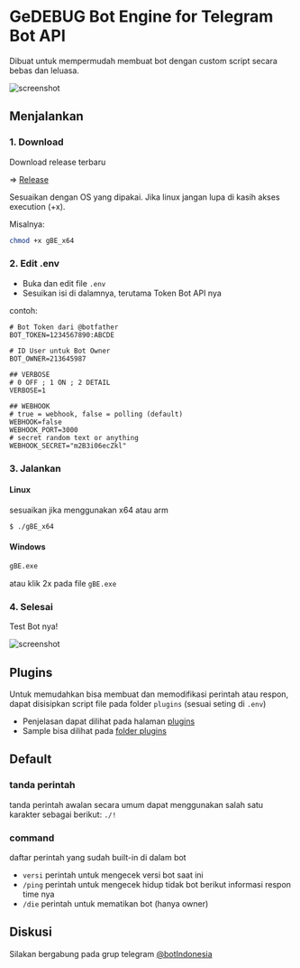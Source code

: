 # GeDEBUG Bot Engine for Telegram Bot API
Dibuat untuk mempermudah membuat bot dengan custom script secara bebas dan leluasa.

![screenshot](https://github.com/banghasan/telegram-bot-api-engine/blob/main/static/ss01.jpg?raw=true)

## Menjalankan

### 1. Download
Download release terbaru 

=> [Release](https://github.com/banghasan/GBE/releases)

Sesuaikan dengan OS yang dipakai.
Jika linux jangan lupa di kasih akses execution (+x).

Misalnya:

```sh
chmod +x gBE_x64
```

### 2. Edit .env

- Buka dan edit file `.env`
- Sesuikan isi di dalamnya, terutama Token Bot API nya

contoh:

```
# Bot Token dari @botfather
BOT_TOKEN=1234567890:ABCDE

# ID User untuk Bot Owner
BOT_OWNER=213645987

## VERBOSE
# 0 OFF ; 1 ON ; 2 DETAIL
VERBOSE=1

## WEBHOOK
# true = webhook, false = polling (default)
WEBHOOK=false
WEBHOOK_PORT=3000
# secret random text or anything
WEBHOOK_SECRET="m2B3i06ecZkl"
```

### 3. Jalankan

#### Linux
sesuaikan jika menggunakan x64 atau arm

```bash
$ ./gBE_x64
```

#### Windows

```cmd
gBE.exe
```

atau klik 2x pada file `gBE.exe`

### 4. Selesai

Test Bot nya!

![screenshot](https://github.com/banghasan/telegram-bot-api-engine/blob/main/static/ss02.jpg?raw=true)

## Plugins

Untuk memudahkan bisa membuat dan memodifikasi perintah atau respon, dapat disisipkan script file pada folder `plugins` (sesuai seting di `.env`)

- Penjelasan dapat dilihat pada halaman [plugins](plugins.md)
- Sample bisa dilihat pada [folder plugins](plugins)

##  Default

### tanda perintah

tanda perintah awalan secara umum dapat menggunakan salah satu karakter sebagai berikut: `./!`

### command

daftar perintah yang sudah built-in di dalam bot

- `versi` perintah untuk mengecek versi bot saat ini
- `/ping` perintah untuk mengecek hidup tidak bot berikut informasi respon time nya
- `/die` perintah untuk mematikan bot (hanya owner)

## Diskusi

Silakan bergabung pada grup telegram [@botIndonesia](https://t.me/botindonesia)
